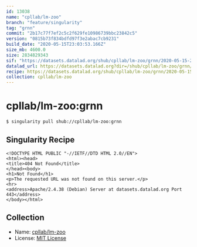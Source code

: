 ```yaml
---
id: 13038
name: "cpllab/lm-zoo"
branch: "feature/singularity"
tag: "grnn"
commit: "2b17c77f7ef2c5c2f629fe10986739bbc23842c5"
version: "0815b73f834bdfd97f3e2abac7cb9231"
build_date: "2020-05-15T23:03:53.166Z"
size_mb: 4600.0
size: 2834829343
sif: "https://datasets.datalad.org/shub/cpllab/lm-zoo/grnn/2020-05-15-2b17c77f-0815b73f/0815b73f834bdfd97f3e2abac7cb9231.sif"
datalad_url: https://datasets.datalad.org?dir=/shub/cpllab/lm-zoo/grnn/2020-05-15-2b17c77f-0815b73f/
recipe: https://datasets.datalad.org/shub/cpllab/lm-zoo/grnn/2020-05-15-2b17c77f-0815b73f/Singularity
collection: cpllab/lm-zoo
---
```


# cpllab/lm-zoo:grnn

```bash
$ singularity pull shub://cpllab/lm-zoo:grnn
```

## Singularity Recipe

```singularity
<!DOCTYPE HTML PUBLIC "-//IETF//DTD HTML 2.0//EN">
<html><head>
<title>404 Not Found</title>
</head><body>
<h1>Not Found</h1>
<p>The requested URL was not found on this server.</p>
<hr>
<address>Apache/2.4.38 (Debian) Server at datasets.datalad.org Port 443</address>
</body></html>
```

## Collection

 - Name: [cpllab/lm-zoo](https://github.com/cpllab/lm-zoo)
 - License: [MIT License](https://api.github.com/licenses/mit)

